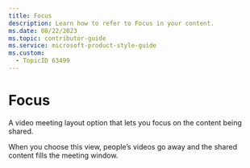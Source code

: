```yaml
---
title: Focus
description: Learn how to refer to Focus in your content.
ms.date: 08/22/2023
ms.topic: contributor-guide
ms.service: microsoft-product-style-guide
ms.custom:
  - TopicID 63499
---
```



# Focus

A video meeting layout option that lets you focus on the content being shared. 

When you choose this view, people’s videos go away and the shared content fills the meeting window.

